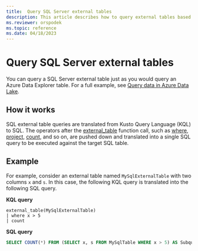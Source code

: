 ```yaml
---
title:  Query SQL Server external tables
description: This article describes how to query external tables based on SQL Server tables.
ms.reviewer: orspodek
ms.topic: reference
ms.date: 04/18/2023
---
```


# Query SQL Server external tables

You can query a SQL Server external table just as you would query an Azure Data Explorer table. For a full example, see [Query data in Azure Data Lake](../../data-lake-query-data.md).

## How it works

SQL external table queries are translated from Kusto Query Language (KQL) to SQL. The operators after the [external_table](../query/externaltablefunction.md) function call, such as [where](../query/whereoperator.md), [project](../query/projectoperator.md), [count](../query/countoperator.md), and so on, are pushed down and translated into a single SQL query to be executed against the target SQL table.

## Example

For example, consider an external table named `MySqlExternalTable` with two columns `x` and `s`. In this case, the following KQL query is translated into the following SQL query.

**KQL query**

```kusto
external_table(MySqlExternalTable)
| where x > 5 
| count
```

**SQL query**

```SQL
SELECT COUNT(*) FROM (SELECT x, s FROM MySqlTable WHERE x > 5) AS Subquery1
```
